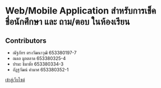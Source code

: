 # Web/Mobile Application สำหรับการเช็คชื่อนักศึกษา และ ถาม/ตอบ ในห้องเรียน

## Contributors
*  ณัฐภัทร ตรงวัฒนาวุฒิ 653380197-7
*  ณดล มูลตลาด 653380325-4
*  ปรมะ ธิมาชัย 653380334-3
*  อัฏฐวัฒน์ คำมาศ 653380352-1

[เข้าสู่เว็บไซต์](https://babypetch.github.io/MobileWebProject/)
